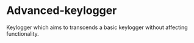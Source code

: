 # Advanced-keylogger
Keylogger which aims to transcends a basic keylogger without affecting functionality.
